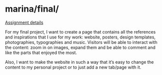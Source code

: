 # marina/final/

[Assignment details](/homework/final)


For my final project, I want to create a page that contains all the references and inspirations that I use for my work: website, posters, design templates, photographies, typographies and music. Visitors will be able to interact with the content: zoom in on images, expand them and be able to comment and like the parts that enjoyed the most.

Also, I want to make the website in such a way that it’s easy to change the content to my personal project or to just add a new tab/page with it.
